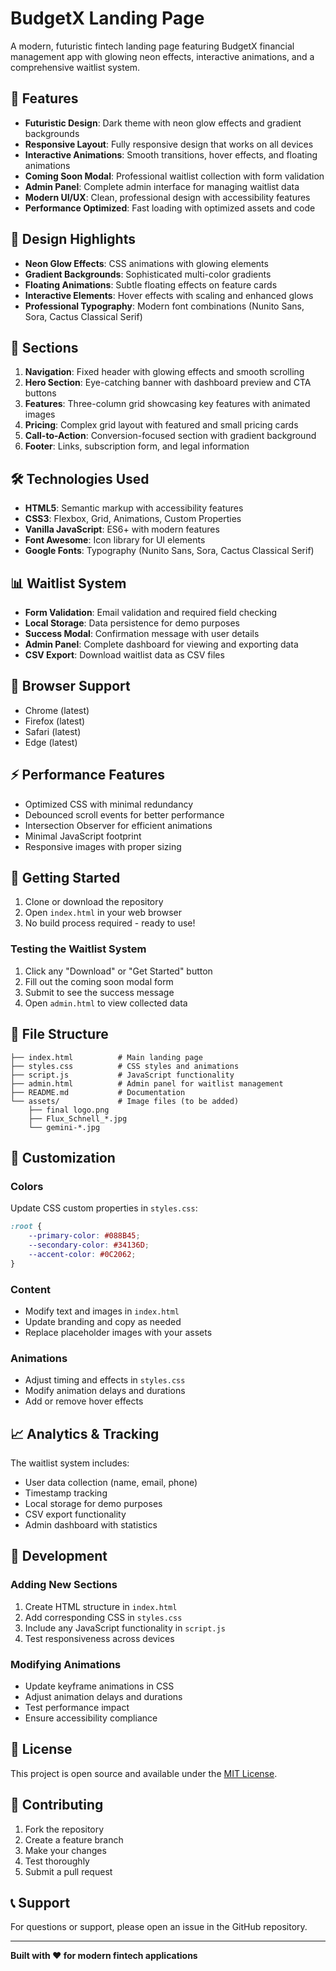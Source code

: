 # BudgetX Landing Page

A modern, futuristic fintech landing page featuring BudgetX financial management app with glowing neon effects, interactive animations, and a comprehensive waitlist system.

## 🚀 Features

- **Futuristic Design**: Dark theme with neon glow effects and gradient backgrounds
- **Responsive Layout**: Fully responsive design that works on all devices
- **Interactive Animations**: Smooth transitions, hover effects, and floating animations
- **Coming Soon Modal**: Professional waitlist collection with form validation
- **Admin Panel**: Complete admin interface for managing waitlist data
- **Modern UI/UX**: Clean, professional design with accessibility features
- **Performance Optimized**: Fast loading with optimized assets and code

## 🎨 Design Highlights

- **Neon Glow Effects**: CSS animations with glowing elements
- **Gradient Backgrounds**: Sophisticated multi-color gradients
- **Floating Animations**: Subtle floating effects on feature cards
- **Interactive Elements**: Hover effects with scaling and enhanced glows
- **Professional Typography**: Modern font combinations (Nunito Sans, Sora, Cactus Classical Serif)

## 📱 Sections

1. **Navigation**: Fixed header with glowing effects and smooth scrolling
2. **Hero Section**: Eye-catching banner with dashboard preview and CTA buttons
3. **Features**: Three-column grid showcasing key features with animated images
4. **Pricing**: Complex grid layout with featured and small pricing cards
5. **Call-to-Action**: Conversion-focused section with gradient background
6. **Footer**: Links, subscription form, and legal information

## 🛠️ Technologies Used

- **HTML5**: Semantic markup with accessibility features
- **CSS3**: Flexbox, Grid, Animations, Custom Properties
- **Vanilla JavaScript**: ES6+ with modern features
- **Font Awesome**: Icon library for UI elements
- **Google Fonts**: Typography (Nunito Sans, Sora, Cactus Classical Serif)

## 📊 Waitlist System

- **Form Validation**: Email validation and required field checking
- **Local Storage**: Data persistence for demo purposes
- **Success Modal**: Confirmation message with user details
- **Admin Panel**: Complete dashboard for viewing and exporting data
- **CSV Export**: Download waitlist data as CSV files

## 🎯 Browser Support

- Chrome (latest)
- Firefox (latest)
- Safari (latest)
- Edge (latest)

## ⚡ Performance Features

- Optimized CSS with minimal redundancy
- Debounced scroll events for better performance
- Intersection Observer for efficient animations
- Minimal JavaScript footprint
- Responsive images with proper sizing

## 🚀 Getting Started

1. Clone or download the repository
2. Open `index.html` in your web browser
3. No build process required - ready to use!

### Testing the Waitlist System

1. Click any "Download" or "Get Started" button
2. Fill out the coming soon modal form
3. Submit to see the success message
4. Open `admin.html` to view collected data

## 📁 File Structure

```
├── index.html          # Main landing page
├── styles.css          # CSS styles and animations
├── script.js           # JavaScript functionality
├── admin.html          # Admin panel for waitlist management
├── README.md           # Documentation
└── assets/             # Image files (to be added)
    ├── final logo.png
    ├── Flux_Schnell_*.jpg
    └── gemini-*.jpg
```

## 🎨 Customization

### Colors
Update CSS custom properties in `styles.css`:
```css
:root {
    --primary-color: #088B45;
    --secondary-color: #34136D;
    --accent-color: #0C2062;
}
```

### Content
- Modify text and images in `index.html`
- Update branding and copy as needed
- Replace placeholder images with your assets

### Animations
- Adjust timing and effects in `styles.css`
- Modify animation delays and durations
- Add or remove hover effects

## 📈 Analytics & Tracking

The waitlist system includes:
- User data collection (name, email, phone)
- Timestamp tracking
- Local storage for demo purposes
- CSV export functionality
- Admin dashboard with statistics

## 🔧 Development

### Adding New Sections
1. Create HTML structure in `index.html`
2. Add corresponding CSS in `styles.css`
3. Include any JavaScript functionality in `script.js`
4. Test responsiveness across devices

### Modifying Animations
- Update keyframe animations in CSS
- Adjust animation delays and durations
- Test performance impact
- Ensure accessibility compliance

## 📄 License

This project is open source and available under the [MIT License](LICENSE).

## 🤝 Contributing

1. Fork the repository
2. Create a feature branch
3. Make your changes
4. Test thoroughly
5. Submit a pull request

## 📞 Support

For questions or support, please open an issue in the GitHub repository.

---

**Built with ❤️ for modern fintech applications**